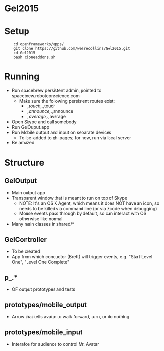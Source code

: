# Gel2015

# Setup
``` 
	cd openframeworks/apps/
	git clone https://github.com/wearecollins/Gel2015.git
	cd Gel2015
	bash cloneaddons.sh
```

# Running
* Run spacebrew persistent admin, pointed to spacebrew.robotconscience.com
	* Make sure the following persistent routes exist:
		* .*,touch,.*,touch
		* .*,announce,.*,announce
		* .*,average,.*,average
* Open Skype and call somebody
* Run GelOuput.app
* Run Mobile output and input on separate devices
	* To-be-added to gh-pages; for now, run via local server
* Be amazed

# Structure

## GelOutput
* Main output app
* Transparent window that is meant to run on top of Skype
	* NOTE: It's an OS X Agent, which means it does NOT have an icon, so needs to be killed via command line (or via Xcode when debugging)
	* Mouse events pass through by default, so can interact with OS otherwise like normal
* Many main classes in shared/*

## GelController
* To be created
* App from which conductor (Brett) will trigger events, e.g. "Start Level One", "Level One Complete"

## p_.*
* OF output prototypes and tests

## prototypes/mobile_output
* Arrow that tells avatar to walk forward, turn, or do nothing

## prototypes/mobile_input
* Interafce for audience to control Mr. Avatar